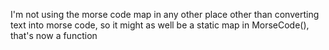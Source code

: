 I'm not using the morse code map in any other place other than converting text into morse code, so it might as well be a static map in MorseCode(), that's now a function